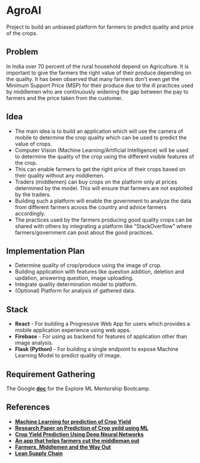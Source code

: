 # AgroAI

Project to build an unbiased platform for farmers to predict quality and price of the crops.

## Problem

In India over 70 percent of the rural household depend on Agriculture. It is important to give the farmers the right value of their produce depending on the quality. It has been observed that many farmers don’t even get the Minimum Support Price (MSP) for their produce due to the ill practices used by middlemen who are continuously widening the gap between the pay to farmers and the price taken from the customer.

## Idea

- The main idea is to build an application which will use the camera of mobile to determine the crop quality which can be used to predict the value of crops.
- Computer Vision (Machine Learning/Artificial Intelligence) will be used to determine the quality of the crop using the different visible features of the crop.
- This can enable farmers to get the right price of their crops based on their quality without any middlemen.
- Traders (middlemen) can buy crops on the platform only at prices determined by the model. This will ensure that farmers are not exploited by the traders.
- Building such a platform will enable the government to analyze the data from different farmers across the country and advice farmers accordingly.
- The practices used by the farmers producing good quality crops can be shared with others by integrating a platform like “StackOverflow” where farmers/government can post about the good practices.

## Implementation Plan

- Determine quality of crop/produce using the image of crop.
- Building application with features like question addition, deletion and updation, answering question, image uploading.
- Integrate quality determination model to platform.
- (Optional) Platform for analysis of gathered data.

## Stack

- **React** - For building a Progressive Web App for users which provides a mobile application experience using web apps.
- **Firebase** - For using as backend for features of application other than image analysis.
- **Flask (Python)** - For building a single endpoint to expose Machine Learning Model to predict quality of image.


## Requirement Gathering

The Google 
[**doc**](https://docs.google.com/document/d/1ze_USE1D-ME89PkI3o_sCu7ftZMBVtGC6GwikKJPYLo/edit)
for the Explore ML Mentorship Bootcamp. 


## References

- [**Machine Learning for prediction of Crop Yield**](https://medium.com/ai-techsystems/prediction-of-crop-yield-using-machine-learning-84fcd9e0649a)
- [**Research Paper on Prediction of Crop yeild using ML**](https://www.irjet.net/archives/V5/i2/IRJET-V5I2479.pdf)
- [**Crop Yield Prediction Using Deep Neural Networks**](https://www.frontiersin.org/articles/10.3389/fpls.2019.00621/full)
- [**An app that helps farmers cut the middleman out**](https://www.livemint.com/Consumer/nQLEyDHTQvkVAodbfA6B9L/An-app-that-helps-farmers-cut-the-middleman-out.html)
- [**Farmers, Middlemen and the Way Out**](https://spontaneousorder.in/farmers-middlemen-and-the-way-out/)
- [**Lean Supply Chain**](https://www.thebetterindia.com/52355/empowering-farmers-greenagtech/)
